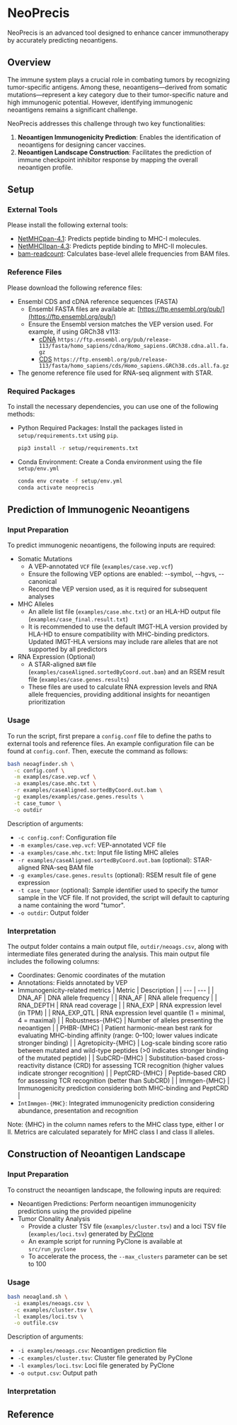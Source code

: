 # NeoPrecis
NeoPrecis is an advanced tool designed to enhance cancer immunotherapy by accurately predicting neoantigens.


## Overview

The immune system plays a crucial role in combating tumors by recognizing tumor-specific antigens. Among these, neoantigens—derived from somatic mutations—represent a key category due to their tumor-specific nature and high immunogenic potential. However, identifying immunogenic neoantigens remains a significant challenge.

NeoPrecis addresses this challenge through two key functionalities:
1. **Neoantigen Immunogenicity Prediction**: Enables the identification of neoantigens for designing cancer vaccines.
2. **Neoantigen Landscape Construction**: Facilitates the prediction of immune checkpoint inhibitor response by mapping the overall neoantigen profile.


## Setup

### External Tools
Please install the following external tools:
- [NetMHCpan-4.1](https://services.healthtech.dtu.dk/services/NetMHCpan-4.1/): Predicts peptide binding to MHC-I molecules.
- [NetMHCIIpan-4.3](https://services.healthtech.dtu.dk/services/NetMHCIIpan-4.3/): Predicts peptide binding to MHC-II molecules.
- [bam-readcount](https://github.com/genome/bam-readcount): Calculates base-level allele frequencies from BAM files.

### Reference Files
Please download the following reference files:
- Ensembl CDS and cDNA reference sequences (FASTA)
  - Ensembl FASTA files are available at: [https://ftp.ensembl.org/pub/](https://ftp.ensembl.org/pub/)
  - Ensure the Ensembl version matches the VEP version used. For example, if using GRCh38 v113:
    - [cDNA](https://ftp.ensembl.org/pub/release-113/fasta/homo_sapiens/cdna/Homo_sapiens.GRCh38.cdna.all.fa.gz) `https://ftp.ensembl.org/pub/release-113/fasta/homo_sapiens/cdna/Homo_sapiens.GRCh38.cdna.all.fa.gz`
    - [CDS](https://ftp.ensembl.org/pub/release-113/fasta/homo_sapiens/cds/Homo_sapiens.GRCh38.cds.all.fa.gz) `https://ftp.ensembl.org/pub/release-113/fasta/homo_sapiens/cds/Homo_sapiens.GRCh38.cds.all.fa.gz`
- The genome reference file used for RNA-seq alignment with STAR.

### Required Packages
To install the necessary dependencies, you can use one of the following methods:
- Python Required Packages: Install the packages listed in `setup/requirements.txt` using `pip`.
  ```bash
  pip3 install -r setup/requirements.txt
  ```
- Conda Environment: Create a Conda environment using the file `setup/env.yml`
  ```bash
  conda env create -f setup/env.yml
  conda activate neoprecis
  ```


## Prediction of Immunogenic Neoantigens

### Input Preparation
To predict immunogenic neoantigens, the following inputs are required:

- Somatic Mutations
  - A VEP-annotated `VCF` file (`examples/case.vep.vcf`)
  - Ensure the following VEP options are enabled: --symbol, --hgvs, --canonical
  - Record the VEP version used, as it is required for subsequent analyses
- MHC Alleles
  - An allele list file (`examples/case.mhc.txt`) or an HLA-HD output file (`examples/case_final.result.txt`)
  - It is recommended to use the default IMGT-HLA version provided by HLA-HD to ensure compatibility with MHC-binding predictors. Updated IMGT-HLA versions may include rare alleles that are not supported by all predictors
- RNA Expression (Optional)
  - A STAR-aligned `BAM` file (`examples/caseAligned.sortedByCoord.out.bam`) and an RSEM result file (`examples/case.genes.results`)
  - These files are used to calculate RNA expression levels and RNA allele frequencies, providing additional insights for neoantigen prioritization

### Usage
To run the script, first prepare a `config.conf` file to define the paths to external tools and reference files. An example configuration file can be found at `config.conf`. Then, execute the command as follows:
```bash
bash neoagfinder.sh \
  -c config.conf \
  -m examples/case.vep.vcf \
  -a examples/case.mhc.txt \
  -r examples/caseAligned.sortedByCoord.out.bam \
  -g examples/examples/case.genes.results \
  -t case_tumor \
  -o outdir
```

Description of arguments:
- `-c config.conf`: Configuration file
- `-m examples/case.vep.vcf`: VEP-annotated VCF file
- `-a examples/case.mhc.txt`: Input file listing MHC alleles
- `-r examples/caseAligned.sortedByCoord.out.bam` (optional): STAR-aligned RNA-seq BAM file
- `-g examples/case.genes.results` (optional): RSEM result file of gene expression
- `-t case_tumor` (optional): Sample identifier used to specify the tumor sample in the VCF file. If not provided, the script will default to capturing a name containing the word "tumor".
- `-o outdir`: Output folder

### Interpretation
The output folder contains a main output file, `outdir/neoags.csv`, along with intermediate files generated during the analysis.
This main output file includes the following columns:
- Coordinates: Genomic coordinates of the mutation
- Annotations: Fields annotated by VEP
- Immunogenicity-related metrics
  | Metric | Description |
  | --- | --- |
  | DNA_AF | DNA allele frequency |
  | RNA_AF | RNA allele frequency |
  | RNA_DEPTH | RNA read coverage |
  | RNA_EXP | RNA expression level (in TPM) |
  | RNA_EXP_QTL | RNA expression level quantile (1 = minimal, 4 = maximal) |
  | Robustness-{MHC} | Number of alleles presenting the neoantigen |
  | PHBR-{MHC} | Patient harmonic-mean best rank for evaluating MHC-binding affinity (range: 0–100; lower values indicate stronger binding) |
  | Agretopicity-{MHC} | Log-scale binding score ratio between mutated and wild-type peptides (>0 indicates stronger binding of the mutated peptide) |
  | SubCRD-{MHC} | Substitution-based cross-reactivity distance (CRD) for assessing TCR recognition (higher values indicate stronger recognition) |
  | PeptCRD-{MHC} | Peptide-based CRD for assessing TCR recognition (better than SubCRD) |
  | Immgen-{MHC} | Immunogenicity prediction considering both MHC-binding and PeptCRD |
- `IntImmgen-{MHC}`: Integrated immunogenicity prediction considering abundance, presentation and recognition

Note: {MHC} in the column names refers to the MHC class type, either I or II. Metrics are calculated separately for MHC class I and class II alleles.

## Construction of Neoantigen Landscape

### Input Preparation
To construct the neoantigen landscape, the following inputs are required:

- Neoantigen Predictions: Perform neoantigen immunogenicity predictions using the provided pipeline
- Tumor Clonality Analysis
  - Provide a cluster TSV file (`examples/cluster.tsv`) and a loci TSV file (`examples/loci.tsv`) generated by [PyClone](https://github.com/Roth-Lab/pyclone)
  - An example script for running PyClone is available at `src/run_pyclone`
  - To accelerate the process, the `--max_clusters` parameter can be set to 100

### Usage

```bash
bash neoagland.sh \
  -i examples/neoags.csv \
  -c examples/cluster.tsv \
  -l examples/loci.tsv \
  -o outfile.csv
```

Description of arguments:
- `-i examples/neoags.csv`: Neoantigen prediction file
- `-c examples/cluster.tsv`: Cluster file generated by PyClone
- `-l examples/loci.tsv`: Loci file generated by PyClone
- `-o output.csv`: Output path

### Interpretation

## Reference

